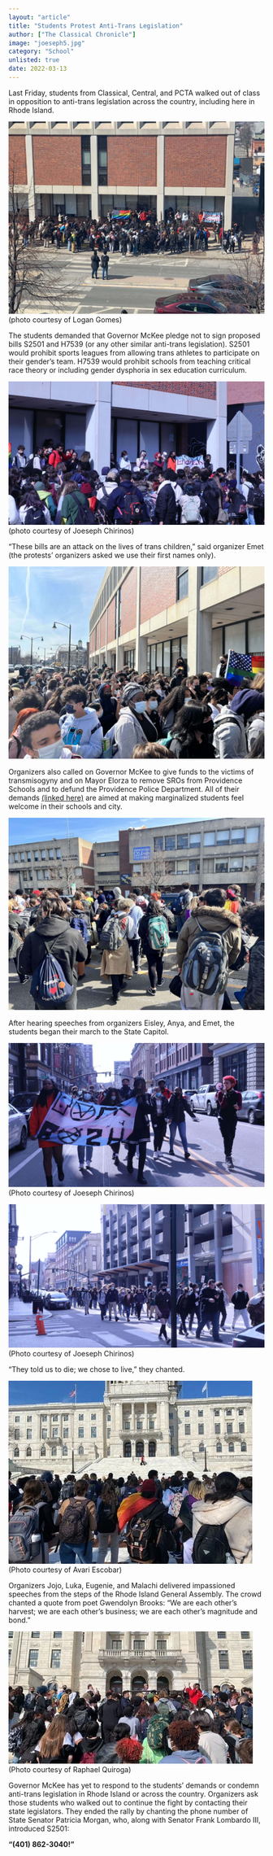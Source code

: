 ```yaml
---
layout: "article"
title: "Students Protest Anti-Trans Legislation"
author: ["The Classical Chronicle"]
image: "joeseph5.jpg"
category: "School"
unlisted: true
date: 2022-03-13
---
```


Last Friday, students from Classical, Central, and PCTA walked out of class in opposition to anti-trans legislation across the country, including here in Rhode Island.

![Students Outside PPSD](/assets/images/logan1-2.jpg)
<span>(photo courtesy of Logan Gomes)</span>

The students demanded that Governor McKee pledge not to sign proposed bills S2501 and H7539 (or any other similar anti-trans legislation). S2501 would prohibit sports leagues from allowing trans athletes to participate on their gender’s team. H7539 would prohibit schools from teaching critical race theory or including gender dysphoria in sex education curriculum.

![Organizers Speaking](/assets/images/joeseph1-2.jpg)
<span>(photo courtesy of Joeseph Chirinos)</span>

“These bills are an attack on the lives of trans children,” said organizer Emet (the protests’ organizers asked we use their first names only). 

![Students by PPSD](/assets/images/bigfile4-2.jpg)

Organizers also called on Governor McKee to give funds to the victims of transmisogyny and on Mayor Elorza to remove SROs from Providence Schools and to defund the Providence Police Department. All of their demands [(linked here)](https://classicalchronicle.org/article/march-protest-demands) are aimed at making marginalized students feel welcome in their schools and city.

![Students leave PPSD](/assets/images/bigfile9-2.jpg)

After hearing speeches from organizers Eisley, Anya, and Emet, the students began their march to the State Capitol.

![Students March](/assets/images/joeseph4-2.jpg)
<span>(Photo courtesy of Joeseph Chirinos)</span>

![Students March](/assets/images/joeseph5-2.jpg)
<span>(Photo courtesy of Joeseph Chirinos)</span>

“They told us to die; we chose to live,” they chanted.

![Arriving at Capitol](/assets/images/avariescobar2-2.jpg)
<span>(Photo courtesy of Avari Escobar)</span>

Organizers Jojo, Luka, Eugenie, and Malachi delivered impassioned speeches from the steps of the Rhode Island General Assembly. The crowd chanted a quote from poet Gwendolyn Brooks: “We are each other’s harvest; we are each other’s business; we are each other’s magnitude and bond.”

![At Capitol](/assets/images/raphaelquiroga1-2.jpg)
<span>(Photo courtesy of Raphael Quiroga)</span>

Governor McKee has yet to respond to the students’ demands or condemn anti-trans legislation in Rhode Island or across the country. Organizers ask those students who walked out to continue the fight by contacting their state legislators. They ended the rally by chanting the phone number of State Senator Patricia Morgan, who, along with Senator Frank Lombardo III, introduced S2501:

**“(401) 862-3040!”**
